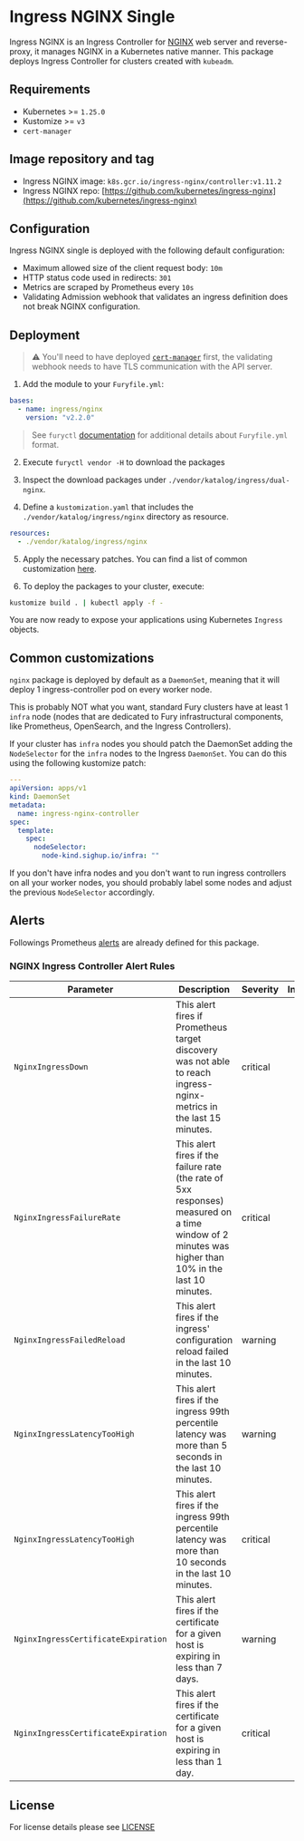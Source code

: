 # Ingress NGINX Single

<!-- <KFD-DOCS> -->

Ingress NGINX is an Ingress Controller for [NGINX][nginx-page] web server and reverse-proxy, it manages NGINX in a Kubernetes native manner. This package deploys Ingress Controller for clusters created with `kubeadm`.

## Requirements

- Kubernetes >= `1.25.0`
- Kustomize >= `v3`
- `cert-manager`

## Image repository and tag

- Ingress NGINX image: `k8s.gcr.io/ingress-nginx/controller:v1.11.2`
- Ingress NGINX repo: [https://github.com/kubernetes/ingress-nginx](https://github.com/kubernetes/ingress-nginx)

## Configuration

Ingress NGINX single is deployed with the following default configuration:

- Maximum allowed size of the client request body: `10m`
- HTTP status code used in redirects: `301`
- Metrics are scraped by Prometheus every `10s`
- Validating Admission webhook that validates an ingress definition does not break NGINX configuration.

## Deployment

> ⚠️ You'll need to have deployed [`cert-manager`](../cert-manager/) first, the validating webhook needs to have TLS communication with the API server.

1. Add the module to your `Furyfile.yml`:

```yaml
bases:
  - name: ingress/nginx
    version: "v2.2.0"
```

> See `furyctl` [documentation][furyctl-repo] for additional details about `Furyfile.yml` format.

2. Execute `furyctl vendor -H` to download the packages

3. Inspect the download packages under `./vendor/katalog/ingress/dual-nginx`.

4. Define a `kustomization.yaml` that includes the `./vendor/katalog/ingress/nginx` directory as resource.

```yaml
resources:
  - ./vendor/katalog/ingress/nginx
```

5. Apply the necessary patches. You can find a list of common customization [here](#common-customizations).

6. To deploy the packages to your cluster, execute:

```bash
kustomize build . | kubectl apply -f -
```

You are now ready to expose your applications using Kubernetes `Ingress` objects.

## Common customizations

`nginx` package is deployed by default as a `DaemonSet`, meaning that it will deploy 1 ingress-controller pod on every worker node.

This is probably NOT what you want, standard Fury clusters have at least 1 `infra` node (nodes that are dedicated to Fury infrastructural components, like Prometheus, OpenSearch, and the Ingress Controllers).

If your cluster has `infra` nodes you should patch the DaemonSet adding the `NodeSelector` for the `infra` nodes to the Ingress `DaemonSet`. You can do this using the following kustomize patch:

```yaml
---
apiVersion: apps/v1
kind: DaemonSet
metadata:
  name: ingress-nginx-controller
spec:
  template:
    spec:
      nodeSelector:
        node-kind.sighup.io/infra: ""
```

If you don't have infra nodes and you don't want to run ingress controllers on all your worker nodes, you should probably label some nodes and adjust the previous `NodeSelector` accordingly.

## Alerts

Followings Prometheus [alerts][prometheus-alerts] are already defined for this package.

### NGINX Ingress Controller Alert Rules

| Parameter                           | Description                                                                                                                                         | Severity | Interval |
| ----------------------------------- | --------------------------------------------------------------------------------------------------------------------------------------------------- | -------- | :------: |
| `NginxIngressDown`                  | This alert fires if Prometheus target discovery was not able to reach ingress-nginx-metrics in the last 15 minutes.                                 | critical |   15m    |
| `NginxIngressFailureRate`           | This alert fires if the failure rate (the rate of 5xx responses) measured on a time window of 2 minutes was higher than 10% in the last 10 minutes. | critical |   10m    |
| `NginxIngressFailedReload`          | This alert fires if the ingress' configuration reload failed in the last 10 minutes.                                                                | warning  |   10m    |
| `NginxIngressLatencyTooHigh`        | This alert fires if the ingress 99th percentile latency was more than 5 seconds in the last 10 minutes.                                             | warning  |   10m    |
| `NginxIngressLatencyTooHigh`        | This alert fires if the ingress 99th percentile latency was more than 10 seconds in the last 10 minutes.                                            | critical |   10m    |
| `NginxIngressCertificateExpiration` | This alert fires if the certificate for a given host is expiring in less than 7 days.                                                               | warning  |          |
| `NginxIngressCertificateExpiration` | This alert fires if the certificate for a given host is expiring in less than 1 day.                                                                | critical |          |

<!-- Links -->

[furyctl-repo]: https://github.com/sighupio/furyctl
[nginx-page]: https://nginx.org
[prometheus-alerts]: https://prometheus.io/docs/prometheus/latest/configuration/alerting_rules/

<!-- </KFD-DOCS> -->

## License

For license details please see [LICENSE](../../LICENSE)
